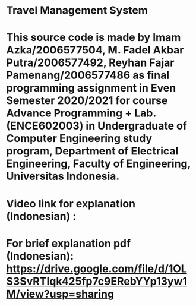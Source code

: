 # Travel Management System
# This source code is made by Imam Azka/2006577504, M. Fadel Akbar Putra/2006577492, Reyhan Fajar Pamenang/2006577486 as final programming assignment in Even Semester 2020/2021 for course Advance Programming + Lab. (ENCE602003) in Undergraduate of Computer Engineering study program, Department of Electrical Engineering, Faculty of Engineering, Universitas Indonesia.
# Video link for explanation (Indonesian) :
# For brief explanation pdf (Indonesian): https://drive.google.com/file/d/1OLS3SvRTIqk425fp7c9ERebYYp13yw1M/view?usp=sharing
